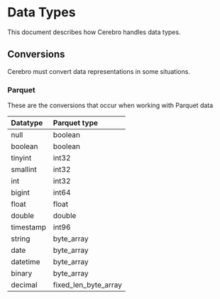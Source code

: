 # Data Types
This document describes how Cerebro handles data types.

## Conversions
Cerebro must convert data  representations in some situations.

### Parquet
These are the  conversions that occur when working with Parquet data

| Datatype | Parquet type |
| :--- | :--- |
| null | boolean |
| boolean | boolean|
| tinyint | int32 |
| smallint | int32 |
| int | int32 |
| bigint | int64 |
| float | float |
| double | double |
| timestamp | int96 |
| string | byte_array |
| date | byte_array |
| datetime | byte_array |
| binary | byte_array |
| decimal | fixed_len_byte_array |

